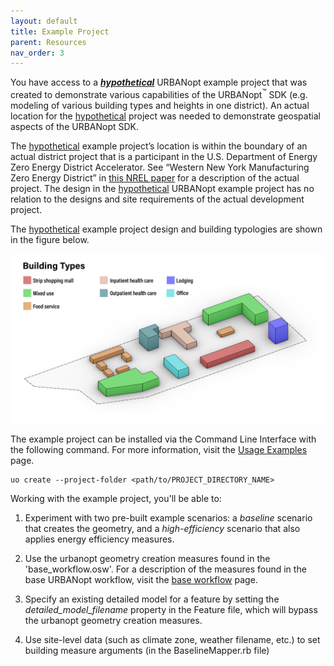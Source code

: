 ```yaml
---
layout: default
title: Example Project
parent: Resources
nav_order: 3
---
```


You have access to a ***<u>hypothetical</u>*** URBANopt example project that was created to demonstrate various capabilities of the URBANopt<sup>&trade;</sup> SDK (e.g. modeling of various building types and heights in one district). An actual location for the <u>hypothetical</u> project was needed to demonstrate geospatial aspects of the URBANopt SDK.

The <u>hypothetical</u> example project’s location is within the boundary of an actual district project that is a participant in the U.S. Department of Energy Zero Energy District Accelerator. See “Western New York Manufacturing Zero Energy District” in [this NREL paper](https://www.nrel.gov/docs/fy18osti/71841.pdf) for a description of the actual project. The design in the <u>hypothetical</u> URBANopt example project has no relation to the designs and site requirements of the actual development project.

The <u>hypothetical</u> example project design and building typologies are shown in the figure below.

![example_project_layout](../doc_files/building_types_ISO_no_res.jpg)

The example project can be installed via the Command Line Interface with the following command. For more information, visit the [Usage Examples](run_project.md) page.

```terminal
uo create --project-folder <path/to/PROJECT_DIRECTORY_NAME>
```

Working with the example project, you'll be able to:

1. Experiment with two pre-built example scenarios: a *baseline* scenario that creates the geometry, and a *high-efficiency* scenario that also applies energy efficiency measures.

1. Use the urbanopt geometry creation measures found in the 'base_workflow.osw'.  For a description of the measures found in the base URBANopt workflow, visit the [base workflow](../customization/base_workflow.md) page.

1. Specify an existing detailed model for a feature by setting the *detailed_model_filename* property in the Feature file, which will bypass the urbanopt geometry creation measures.

1. Use site-level data (such as climate zone, weather filename, etc.) to set building measure arguments (in the BaselineMapper.rb file)
